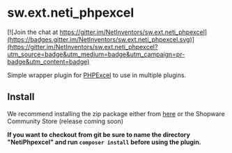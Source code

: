 # sw.ext.neti_phpexcel

[![Join the chat at https://gitter.im/NetInventors/sw.ext.neti_phpexcel](https://badges.gitter.im/NetInventors/sw.ext.neti_phpexcel.svg)](https://gitter.im/NetInventors/sw.ext.neti_phpexcel?utm_source=badge&utm_medium=badge&utm_campaign=pr-badge&utm_content=badge)

Simple wrapper plugin for [PHPExcel](https://github.com/PHPOffice/PHPExcel) to use in multiple plugins.

## Install 
We recommend installing the zip package either from [here](https://github.com/NetInventors/sw.ext.neti_phpexcel/releases/latest) or the Shopware Community Store (release coming soon)

**If you want to checkout from git be sure to name the directory "NetiPhpexcel" and run `composer install` before using the plugin.**
